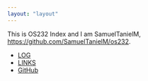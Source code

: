 ```yaml
---
layout: "layout"
---
```


This is OS232 Index and I am SamuelTanielM, https://github.com/SamuelTanielM/os232.

* [LOG](TXT/mylog.txt)
* [LINKS](LINKS/)
* [GitHub]({https://github.com/SamuelTanielM/os232})
